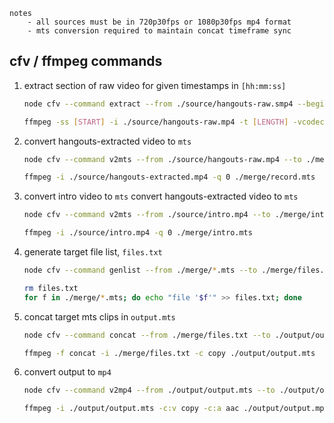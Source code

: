     notes
        - all sources must be in 720p30fps or 1080p30fps mp4 format
        - mts conversion required to maintain concat timeframe sync 

## cfv / ffmpeg commands

1. extract section of raw video for given timestamps in `[hh:mm:ss]`
    ```sh
    node cfv --command extract --from ./source/hangouts-raw.smp4 --begin [BEGIN] --end [END] --to ./source/hangouts-extract.mp4
    ```
    ```sh
    ffmpeg -ss [START] -i ./source/hangouts-raw.mp4 -t [LENGTH] -vcodec copy -acodec copy ./source/hangouts-extract.mp4
    ```

2. convert hangouts-extracted video to `mts`
    ```sh
    node cfv --command v2mts --from ./source/hangouts-raw.mp4 --to ./merge/record.mts
    ```
    ```sh
    ffmpeg -i ./source/hangouts-extracted.mp4 -q 0 ./merge/record.mts
    ```


3. convert intro video to `mts`
    convert hangouts-extracted video to `mts`
    ```sh
    node cfv --command v2mts --from ./source/intro.mp4 --to ./merge/intro.mts
    ```
    ```sh 
    ffmpeg -i ./source/intro.mp4 -q 0 ./merge/intro.mts
    ```


4. generate target file list, `files.txt`
    ```sh
    node cfv --command genlist --from ./merge/*.mts --to ./merge/files.txt
    ```
    ```sh
    rm files.txt
    for f in ./merge/*.mts; do echo "file '$f'" >> files.txt; done
    ```


5. concat target mts clips in `output.mts`
    ```sh
    node cfv --command concat --from ./merge/files.txt --to ./output/output.mts
    ```
    ```sh
    ffmpeg -f concat -i ./merge/files.txt -c copy ./output/output.mts
    ```


6. convert output to `mp4`
    ```sh
    node cfv --command v2mp4 --from ./output/output.mts --to ./output/output.mp4
    ```
    ```sh
    ffmpeg -i ./output/output.mts -c:v copy -c:a aac ./output/output.mp4
    ```

